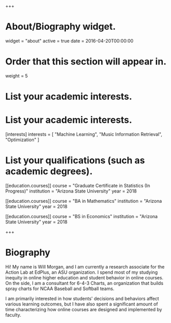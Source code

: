 +++
# About/Biography widget.
widget = "about"
active = true
date = 2016-04-20T00:00:00

# Order that this section will appear in.
weight = 5

# List your academic interests.
# List your academic interests.
[interests]
  interests = [
    "Machine Learning",
    "Music Information Retrieval",
    "Optimization"
  ]

# List your qualifications (such as academic degrees).
[[education.courses]]
  course = "Graduate Certificate in Statistics (In Progress)"
  institution = "Arizona State University"
  year = 2018

[[education.courses]]
  course = "BA in Mathematics"
  institution = "Arizona State University"
  year = 2018

[[education.courses]]
  course = "BS in Economics"
  institution = "Arizona State University"
  year = 2018
 
+++

# Biography

Hi! My name is Will Morgan, and I am currently a research associate for the Action
Lab at EdPlus, an ASU organization. I spend most of my studying inequity
in online higher education and student behavior in online courses. On the side,
I am a consultant for 6-4-3 Charts, an organization that builds spray charts for
NCAA Baseball and Softball teams.

I am primarily interested in how students' decisions and behaviors affect various
learning outcomes, but I have also spent a significant amount of time characterizing
how online courses are designed and implemented by faculty. 
